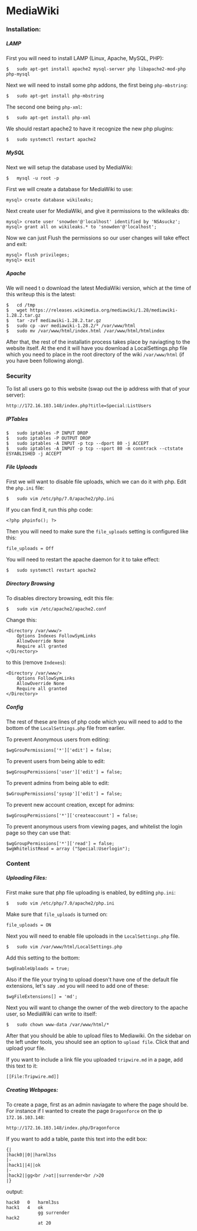 # MediaWiki

### Installation:

##### LAMP
First you will need to install LAMP (Linux, Apache, MySQL, PHP):
```
$	sudo apt-get install apache2 mysql-server php libapache2-mod-php php-mysql
```

Next we will need to install some php addons, the first being `php-mbstring`:
```
$	sudo apt-get install php-mbstring
```

The second one being `php-xml`:
```
$	sudo apt-get install php-xml
```
We should restart apache2 to have it recognize the new php plugins:
```
$	sudo systemctl restart apache2
```

##### MySQL

Next we will setup the database used by MediaWiki:
```
$	mysql -u root -p
```

First we will create a database for MediaWiki to use:
```
mysql> create database wikileaks;
```

Next create user for MediaWiki, and give it permissions to the wikileaks db:
```
mysql> create user 'snowden'@'localhost' identified by 'NSAsuckz';
mysql> grant all on wikileaks.* to 'snowden'@'localhost';
```

Now we can just Flush the permissions so our user changes will take effect and exit:
```
mysql> flush privileges;
mysql> exit
```

##### Apache

We will need t o download the latest MediaWiki version, which at the time of this writeup this is the latest:
```
$	cd /tmp
$	wget https://releases.wikimedia.org/mediawiki/1.28/mediawiki-1.28.2.tar.gz
$	tar -zvf mediawiki-1.28.2.tar.gz
$	sudo cp -avr mediawiki-1.28.2/* /var/www/html
$	sudo mv /var/www/html/index.html /var/www/html/htmlindex
```

After that, the rest of the installatin process takes place by naviagting to the website itself. At the end it will have you download a LocalSettings.php file which you need to place in the root directory of the wiki `/var/www/html` (if you have been following along).

### Security

To list all users go to this website (swap out the ip address with that of your server):
```
http://172.16.103.148/index.php?title=Special:ListUsers
```

##### IPTables

```
$	sudo iptables -P INPUT DROP
$	sudo iptables -P OUTPUT DROP
$	sudo iptables -A INPUT -p tcp --dport 80 -j ACCEPT
$	sudo iptables -A INPUT -p tcp --sport 80 -m conntrack --ctstate ESYABLISHED -j ACCEPT
```

##### File Uploads

First we will want to disable file uploads, which we can do it with php. Edit the `php.ini` file:
```
$	sudo vim /etc/php/7.0/apache2/php.ini
```

If you can find it, run this php code:
```
<?php phpinfo(); ?>
```

Then you will need to make sure the `file_uploads` setting is configured like this:
```
file_uploads = Off
```

You will need to restart the apache daemon for it to take effect:
```
$	sudo systemctl restart apache2
```

##### Directory Browsing

To disables directory browsing, edit this file:
```
$	sudo vim /etc/apache2/apache2.conf
```

Change this:
```
<Directory /var/www/>
	Options Indexes FollowSymLinks
	AllowOverride None
	Require all granted
</Directory>
```

to this (remove `Indexes`):
```
<Directory /var/www/>
	Options FollowSymLinks
	AllowOverride None
	Require all granted
</Directory>
```

##### Config
The rest of these are lines of php code which you will need to add to the bottom of the `LocalSettings.php` file from earlier.

To prevent Anonymous users from editing:
```
$wgGrouPermissions['*']['edit'] = false;
```

To prevent users from being able to edit:
```
$wgGroupPermissions['user']['edit'] = false;
```

To prevent admins from being able to edit:
```
$wGroupPermissions['sysop']['edit'] = false;
```

To prevent new account creation, except for admins:
```
$wgGroupPermissions['*']['createaccount'] = false;
```

To prevent anonymous users from viewing pages, and whitelist the login page so they can use that:
```
$wgGroupPermissions['*']['read'] = false;
$wgWhitelistRead = array ("Special:Userlogin");
``` 

### Content

##### Uploading Files:

First make sure that php file uploading is enabled, by editiing `php.ini`:
```
$	sudo vim /etc/php/7.0/apache2/php.ini
```

Make sure that `file_uploads` is turned on:
```
file_uploads = ON
```

Next you will need to enable file upoloads in the `LocalSettings.php` file.

```
$	sudo vim /var/www/html/LocalSettings.php
```

Add this setting to the bottom:

```
$wgEnableUploads = true;
```

Also if the file your trying to upload doesn't have one of the default file extensions, let's say `.md` you will need to add one of these:

```
$wgFileExtensions[] = 'md';
```

Next you will want to change the owner of the web directory to the apache user, so MediaWiki can write to itself:

```
$	sudo chown www-data /var/www/html/*
```

After that you should be able to upload files to Mediawiki. On the sidebar on the left under tools, you should see an option to `upload file`. Click that and upload your file.

If you want to include a link file you uploaded `tripwire.md` in a page, add this text to it:
```
[[File:Tripwire.md]]
```

##### Creating Webpages:

To create a page, first as an admin naviagate to where the page should be. For instance if I wanted to create the page `Dragonforce` on the ip `172.16.103.148`:

```
http://172.16.103.148/index.php/Dragonforce
```

If you want to add a table, paste this text into the edit box:

```
{|
|hack0||0||harml3ss
|-
|hack1||4||ok
|-
|hack2||gg<br />at||surrender<br />20
|}
```

output:
```
hack0 	0 	harml3ss
hack1 	4 	ok
 	        gg surrender
hack2
		    at 20
```